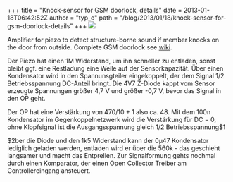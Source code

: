 +++
title = "Knock-sensor for GSM doorlock, details"
date = 2013-01-18T06:42:52Z
author = "typ_o"
path = "/blog/2013/01/18/knock-sensor-for-gsm-doorlock-details"
+++
![](/media/amp_kl.jpg)

Amplifier for piezo to detect structure-borne sound if member knocks on
the door from outside. Complete GSM doorlock see
[wiki](https://web.archive.org/web/20111031013858/https://flipdot.org/wiki/index.php?title=Zugangssystem).

Der Piezo hat einen 1M Widerstand, um ihn schneller zu entladen, sonst
bleibt ggf. eine Restladung eine Weile auf der Sensorkapazität. Über
einen Kondensator wird in den Spannunsgteiler eingekoppelt, der dem
Signal 1/2 Betriebsspannung DC-Anteil bringt. Die 4V7 Z-Diode kappt vom
Sensor erzeugte Spannungen größer 4,7 V und größer -0,7 V, bevor das
Signal in den OP geht.

Der OP hat eine Verstärkung von 470/10 + 1 also ca. 48. Mit dem 100n
Kondensator im Gegenkoppelnetzwerk wird die Verstärkung für DC = 0, ohne
Klopfsignal ist die Ausgangsspannung gleich 1/2 Betriebsspannung$1

$2ber die Diode und den 1k5 Widerstand kann der 0µ47 Kondensator
lediglich geladen werden, entladen wird er über die 560k - das geschieht
langsamer und macht das Entprellen. Zur Signalformung gehts nochmal
durch einen Komparator, der einen Open Collector Treiber am
Controllereingang ansteuert.
